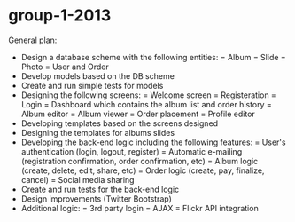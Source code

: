group-1-2013
============

General plan: 
- Design a database scheme with the following entities:
    = Album
    = Slide
    = Photo 
    = User and Order
- Develop models based on the DB scheme
- Create and run simple tests for models
- Designing the following screens:
    = Welcome screen
    = Registeration 
    = Login 
    = Dashboard which contains the album list and order history
    = Album editor
    = Album viewer
    = Order placement
    = Profile editor
- Developing templates based on the screens designed
- Designing the templates for albums slides
- Developing the back-end logic including the following features:
    = User's authentication (login, logout, register)
    = Automatic e-mailing (registration confirmation, order confirmation, etc)
    = Album logic (create, delete, edit, share, etc)
    = Order logic (create, pay, finalize, cancel)
    = Social media sharing
- Create and run tests for the back-end logic
- Design improvements (Twitter Bootstrap)
- Additional logic:
    = 3rd party login
    = AJAX
    = Flickr API integration
    

